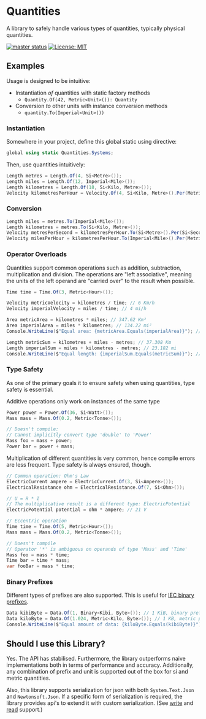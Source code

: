 # Quantities

A library to safely handle various types of quantities, typically physical quantities.

[![master status](https://github.com/atmoos/Quantities/actions/workflows/dotnet.yml/badge.svg)](https://github.com/atmoos/Quantities/actions/workflows/dotnet.yml)
[![License: MIT](https://img.shields.io/badge/License-MIT-yellow.svg)](https://github.com/atmoos/Quantities/blob/master/LICENSE)

## Examples

Usage is designed to be intuitive:

- Instantiation *of* quantities with static factory methods
  - `Quantity.Of(42, Metric<Unit>()): Quantity`
- Conversion *to* other units with instance conversion methods
  - `quantity.To(Imperial<Unit>())`

### Instantiation

Somewhere in your project, define this global static using directive:

```csharp
global using static Quantities.Systems;
```

Then, use quantities intuitively:

```csharp
Length metres = Length.Of(4, Si<Metre>());
Length miles = Length.Of(12, Imperial<Mile>());
Length kilometres = Length.Of(18, Si<Kilo, Metre>());
Velocity kilometresPerHour = Velocity.Of(4, Si<Kilo, Metre>().Per(Metric<Hour>()));
```

### Conversion

```csharp
Length miles = metres.To(Imperial<Mile>());
Length kilometres = metres.To(Si<Kilo, Metre>());
Velocity metresPerSecond = kilometresPerHour.To(Si<Metre>().Per(Si<Second>()));
Velocity milesPerHour = kilometresPerHour.To(Imperial<Mile>().Per(Metric<Hour>()));
```

### Operator Overloads

Quantities support common operations such as addition, subtraction, multiplication and division. The operations are "left associative", meaning the units of the left operand are "carried over" to the result when possible.

```csharp
Time time = Time.Of(3, Metric<Hour>());

Velocity metricVelocity = kilometres / time; // 6 Km/h
Velocity imperialVelocity = miles / time; // 4 mi/h

Area metricArea = kilometres * miles; // 347.62 Km²
Area imperialArea = miles * kilometres; // 134.22 mi²
Console.WriteLine($"Equal area: {metricArea.Equals(imperialArea)}"); // Equal area: True

Length metricSum = kilometres + miles - metres; // 37.308 Km
Length imperialSum = miles + kilometres - metres; // 23.182 mi
Console.WriteLine($"Equal length: {imperialSum.Equals(metricSum)}"); // Equal length: True
```

### Type Safety

As one of the primary goals it to ensure safety when using quantities, type safety is essential.

Additive operations only work on instances of the same type

```csharp
Power power = Power.Of(36, Si<Watt>());
Mass mass = Mass.Of(0.2, Metric<Tonne>());

// Doesn't compile:
// Cannot implicitly convert type 'double' to 'Power'
Mass foo = mass + power;
Power bar = power + mass;
```

Multiplication of different quantities is very common, hence compile errors are less frequent. Type safety is always ensured, though.

```csharp
// Common operation: Ohm's Law
ElectricCurrent ampere = ElectricCurrent.Of(3, Si<Ampere>());
ElectricalResistance ohm = ElectricalResistance.Of(7, Si<Ohm>());

// U = R * I
// The multiplicative result is a different type: ElectricPotential
ElectricPotential potential = ohm * ampere; // 21 V

// Eccentric operation
Time time = Time.Of(5, Metric<Hour>());
Mass mass = Mass.Of(0.2, Metric<Tonne>());

// Doesn't compile
// Operator '*' is ambiguous on operands of type 'Mass' and 'Time'
Mass foo = mass * time;
Time bar = time * mass;
var fooBar = mass * time;
```

### Binary Prefixes

Different types of prefixes are also supported. This is useful for [IEC binary prefixes](https://en.wikipedia.org/wiki/Binary_prefix).

```csharp
Data kibiByte = Data.Of(1, Binary<Kibi, Byte>()); // 1 KiB, binary prefix
Data kiloByte = Data.Of(1.024, Metric<Kilo, Byte>()); // 1 KB, metric prefix
Console.WriteLine($"Equal amount of data: {kiloByte.Equals(kibiByte)}"); // Equal amount of data: True
```

## Should I use this Library?

Yes. The API has stabilised. Furthermore, the library outperforms naive implementations both in terms of performance and accuracy. Additionally, any combination of prefix and unit is supported out of the box for si and metric quantities.

Also, this library supports serialization for json with both `System.Text.Json` and `Newtonsoft.Json`. If a specific form of serialization is required, the library provides api's to extend it with custom serialization. (See [write](./source/Quantities/Core/Serialization/IWriter.cs) and [read](./source/Quantities/Serialization/QuantityFactory.cs) support.)
